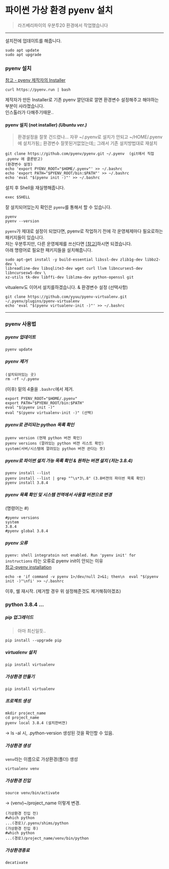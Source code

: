 # 파이썬 가상 환경 pyenv 설치
> 라즈베리파이의 우분투20 환경에서 작업했습니다  

* * *
설치전에 업데이트를 해줍니다.  
~~~
sudo apt update
sudo apt upgrade
~~~

### pyenv 설치   
[참고 - pyenv 제작자의 Installer](https://github.com/pyenv/pyenv-installer)  
~~~
curl https://pyenv.run | bash
~~~

제작자가 만든 Installer로 기존 pyenv 깔던대로 깔면 환경변수 설정해주고 해야하는 부분이 
사라졌습니다.  
인스톨러가 다해주기때문.. 

#### pyenv 설치 (not installer) *(Ubuntu ver.)*
> 환경설정을 잘못 건드렸나... 자꾸 ~/.pyenv로 설치가 안되고 ~/HOME/.pyenv에 설치가됨;; 환경변수 잘못된거없었는데;; 그래서 기존 설치방법대로 재설치
~~~
git clone https://github.com/pyenv/pyenv.git ~/.pyenv  (git에서 직접 .pyenv 에 클론받고)
(환경변수 설정)
echo 'export PYENV_ROOT="$HOME/.pyenv"' >> ~/.bashrc
echo 'export PATH="$PYENV_ROOT/bin:$PATH"' >> ~/.bashrc
echo 'eval "$(pyenv init -)"' >> ~/.bashrc
~~~

설치 후 Shell을 재실행해줍니다.  
~~~
exec $SHELL
~~~
  
잘 설치되어있는지 확인은 `pyenv`를 통해서 할 수 있습니다.  
~~~
pyenv
pyenv --version
~~~

`pyenv`가 제대로 설정이 되었다면, pyenv로 작업하기 전에 각 운영체제마다 필요로하는 패키지들이 있습니다.    
저는 우분투지만, 다른 운영체제를 쓰신다면 [[참고]](https://github.com/pyenv/pyenv/wiki/Common-build-problems)하시면 되겠습니다.  
아래 명령어로 필요한 패키지들을 설치해줍니다.  
~~~
sudo apt-get install -y build-essential libssl-dev zlib1g-dev libbz2-dev \
libreadline-dev libsqlite3-dev wget curl llvm libncurses5-dev libncursesw5-dev \
xz-utils tk-dev libffi-dev liblzma-dev python-openssl git
~~~

vitualenv도 이어서 설치를하겠습니다. & 환경변수 설정 (선택사항)
~~~
git clone https://github.com/yyuu/pyenv-virtualenv.git ~/.pyenv/plugins/pyenv-virtualenv
echo 'eval "$(pyenv virtualenv-init -)"' >> ~/.bashrc
~~~

* * *

### pyenv 사용법  

##### pyenv 업데이트
~~~
pyenv update
~~~

##### pyenv 제거
~~~
(설치되어있는 곳)
rm -rf ~/.pyenv
~~~
(이후) 밑의 4줄을 `.bashrc`에서 제거.
~~~
export PYENV_ROOT="$HOME/.pyenv" 
export PATH="$PYENV_ROOT/bin:$PATH"
eval "$(pyenv init -)"
eval "$(pyenv virtualenv-init -)" (선택)
~~~

##### pyenv로 관리되는 python 목록 확인  
~~~
pyenv version (현재 python 버젼 확인)
pyenv versions (깔려있는 python 버젼 리스트 확인)
system(서버/시스템에 깔려있는 python 버젼 쓴다는 뜻)
~~~

##### pyenv로 파이썬 설치 가능 목록 확인 & 원하는 버젼 설치 (저는 3.8.4)
~~~
pyenv install --list
pyenv install --list | grep "^\s*3\.8" (3.8버젼의 파이썬 목록 확인)
pyenv install 3.8.4
~~~

##### pyenv 목록 확인 및 시스템 전역에서 사용할 버젼으로 변경  
(명령어는 #)  
~~~
#pyenv versions
system
3.8.4
#pyenv global 3.8.4
~~~

##### pyenv 오류
`pyenv: shell integratoin not enabled. Run 'pyenv init' for instructions` 라는 오류로 pyenv init이 안되는 이유  
[참고-pyenv installation](https://github.com/pyenv/pyenv#installation)
~~~
echo -e 'if command -v pyenv 1>/dev/null 2>&1; then\n  eval "$(pyenv init -)"\nfi' >> ~/.bashrc
~~~
이후, 쉘 재시작. (제거할 경우 위 설정해준것도 제거해줘야겠죠)

### python 3.8.4 ...

##### pip 업그레이드
> 아마 최신일듯.. 
~~~
pip install --upgrade pip
~~~

##### virtualenv 설치
~~~
pip install virtualenv
~~~

##### 가상환경 만들기 
~~~
pip install virtualenv
~~~

##### 프로젝트 생성
~~~
mkdir project_name
cd project_name
pyenv local 3.8.4 (설치한버젼)
~~~
-> ls -al 시, .python-version 생성된 것을 확인할 수 있음. 

##### 가상환경 생성
`venv`라는 이름으로 가상환경(폴더) 생성
~~~
virtualenv venv
~~~

##### 가상환경 진입
~~~
source venv/bin/activate
~~~
-> (venv)~/project_name 이렇게 변경.  
~~~
(가상환경 진입 전)
#which python
...(경로)/.pyenv/shims/python
(가상환경 진입 후)
#which python 
...(경로)/project_name/venv/bin/python
~~~

##### 가상환경종료
~~~
decativate
~~~
